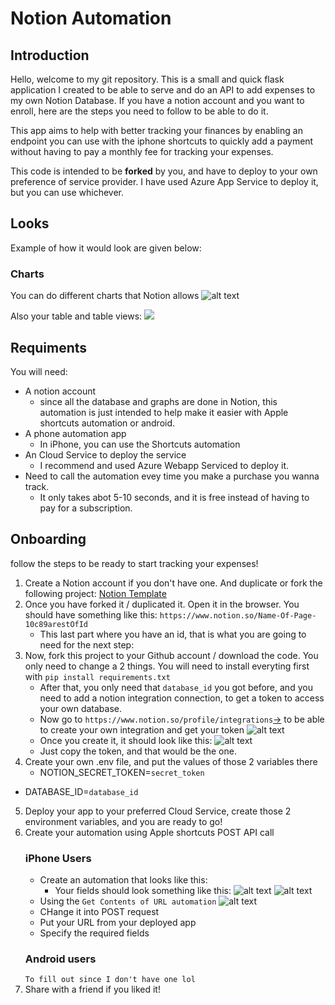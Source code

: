 # Notion Automation

## Introduction
 Hello, welcome to my git repository. This is a small and quick flask application I created to be able to serve and do an API to add expenses to my own Notion Database. If you have a notion account and you want to enroll, here are the steps you need to follow to be able to do it.

 This app aims to help with better tracking your finances by enabling an endpoint you can use with the iphone shortcuts to quickly add a payment without having to pay a monthly fee for tracking your expenses.

This code is intended to be **forked** by you, and have to deploy to your own preference of service provider. I have used Azure App Service to deploy it, but you can use whichever.

## Looks
Example of how it would look are given below:
### Charts
You can do different charts that Notion allows
![alt text](<Screenshot 2025-02-15 at 11.50.12 AM.png>)

Also your table and table views:
![](<Screenshot 2025-02-15 at 11.52.11 AM.png>)
## Requiments
You will need:
- A notion account
    - since all the database and graphs are done in Notion, this automation is just intended to help make it easier with Apple shortcuts automation or android.
- A phone automation app
    - In iPhone, you can use the Shortcuts automation
- An Cloud Service to deploy the service
    - I recommend and used Azure Webapp Serviced to deploy it.
- Need to call the automation evey time you make a purchase you wanna track. 
    - It only takes abot 5-10 seconds, and it is free instead of having to pay for a subscription.

 ## Onboarding
 follow the steps to be ready to start tracking your expenses!
 1. Create a Notion account if you don't have one. And duplicate or fork the following project: [Notion Template](https://flawless-anteater-651.notion.site/Budget-Template-19b8e82b77708009b860f750e77556da?pvs=4)
 2. Once you have forked it / duplicated it. Open it in the browser. You should have something like this: `https://www.notion.so/Name-Of-Page-10c89arestOfId`
    - This last part where you have an id, that is what you are going to need for the next step:
3. Now, fork this project to your Github account / download the code. You only need to change a 2 things. You will need to install everyting first with `pip install requirements.txt`
    - After that, you only need that `database_id` you got before, and you need to add a notion integration connection, to get a token to access your own database.
    - Now go to `https://www.notion.so/profile/integrations`[->](https://www.notion.so/profile/integrations) to be able to create your own integration and get your token
    ![alt text](image.png)
    - Once you create it, it should look like this:
    ![alt text](image-1.png)
    - Just copy the token, and that would be the one.
4. Create your own .env file, and put the values of those 2 variables there
    - NOTION_SECRET_TOKEN=`secret_token`
- DATABASE_ID=`database_id`
5. Deploy your app to your preferred Cloud Service, create those 2 environment variables, and you are ready to go!
6. Create your automation using Apple shortcuts POST API call
    ### iPhone Users
    - Create an automation that looks like this:
        - Your fields should look something like this:
    ![alt text](image-3.png)
    ![alt text](image-4.png)
    - Using the `Get Contents of URL automation`
    ![alt text](image-2.png)
    - CHange it into POST request
    - Put your URL from your deployed app
    - Specify the required fields
    ### Android users
    `To fill out since I don't have one lol`
6. Share with a friend if you liked it!